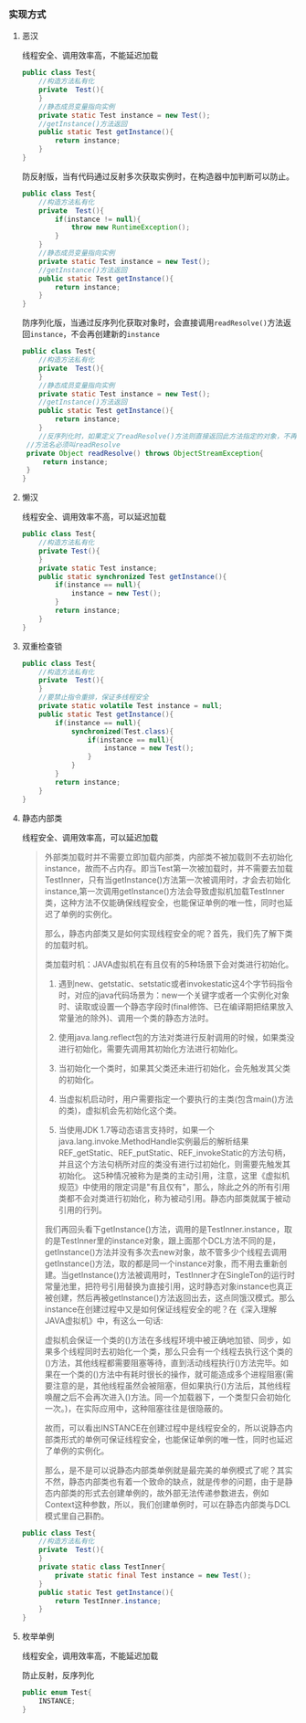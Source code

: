 ### 实现方式

1. 恶汉

   线程安全、调用效率高，不能延迟加载

   ```java
   public class Test{
       //构造方法私有化
       private  Test(){
       }
       //静态成员变量指向实例
       private static Test instance = new Test();
       //getInstance()方法返回
       public static Test getInstance(){
           return instance;
       }
   }
   ```

   防反射版，当有代码通过反射多次获取实例时，在构造器中加判断可以防止。

   ```java
   public class Test{
       //构造方法私有化
       private  Test(){
           if(instance != null){
               throw new RuntimeException();
           }
       }
       //静态成员变量指向实例
       private static Test instance = new Test();
       //getInstance()方法返回
       public static Test getInstance(){
           return instance;
       }
   }
   ```

   防序列化版，当通过反序列化获取对象时，会直接调用`readResolve()`方法返回`instance`，不会再创建新的`instance`

   ```java
   public class Test{
       //构造方法私有化
       private  Test(){
       }
       //静态成员变量指向实例
       private static Test instance = new Test();
       //getInstance()方法返回
       public static Test getInstance(){
           return instance;
       }
       //反序列化时，如果定义了readResolve()方法则直接返回此方法指定的对象，不再创建新对象
   	//方法名必须叫readResolve
   	private Object readResolve() throws ObjectStreamException{
   		return instance;
   	}
   }
   ```

   

2. 懒汉

   线程安全、调用效率不高，可以延迟加载

   ```java
   public class Test{
       //构造方法私有化
       private Test(){   
       }
       private static Test instance;
       public static synchronized Test getInstance(){
           if(instance == null){
               instance = new Test();
           }
           return instance;
       }
   }
   ```

3. 双重检查锁

   ```java
   public class Test{ 
       //构造方法私有化
       private  Test(){
       }
       //要禁止指令重排，保证多线程安全
       private static volatile Test instance = null;
       public static Test getInstance(){
           if(instance == null){
               synchronized(Test.class){
                   if(instance == null){
                       instance = new Test();
                   }
               }
           }
           return instance;
       }
   }
   ```

4. 静态内部类

   线程安全、调用效率高，可以延迟加载

   > ​		外部类加载时并不需要立即加载内部类，内部类不被加载则不去初始化instance，故而不占内存。即当Test第一次被加载时，并不需要去加载TestInner，只有当getInstance()方法第一次被调用时，才会去初始化instance,第一次调用getInstance()方法会导致虚拟机加载TestInner类，这种方法不仅能确保线程安全，也能保证单例的唯一性，同时也延迟了单例的实例化。
   >
   > 那么，静态内部类又是如何实现线程安全的呢？首先，我们先了解下类的加载时机。
   >
   > 类加载时机：JAVA虚拟机在有且仅有的5种场景下会对类进行初始化。
   >
   > 1. 遇到new、getstatic、setstatic或者invokestatic这4个字节码指令时，对应的java代码场景为：new一个关键字或者一个实例化对象时、读取或设置一个静态字段时(final修饰、已在编译期把结果放入常量池的除外)、调用一个类的静态方法时。
   >
   > 2. 使用java.lang.reflect包的方法对类进行反射调用的时候，如果类没进行初始化，需要先调用其初始化方法进行初始化。
   >
   > 3. 当初始化一个类时，如果其父类还未进行初始化，会先触发其父类的初始化。
   >
   > 4. 当虚拟机启动时，用户需要指定一个要执行的主类(包含main()方法的类)，虚拟机会先初始化这个类。
   >
   > 5. 当使用JDK 1.7等动态语言支持时，如果一个java.lang.invoke.MethodHandle实例最后的解析结果REF_getStatic、REF_putStatic、REF_invokeStatic的方法句柄，并且这个方法句柄所对应的类没有进行过初始化，则需要先触发其初始化。
   >    这5种情况被称为是类的主动引用，注意，这里《虚拟机规范》中使用的限定词是"有且仅有"，那么，除此之外的所有引用类都不会对类进行初始化，称为被动引用。静态内部类就属于被动引用的行列。
   >
   > ​		我们再回头看下getInstance()方法，调用的是TestInner.instance，取的是TestInner里的instance对象，跟上面那个DCL方法不同的是，getInstance()方法并没有多次去new对象，故不管多少个线程去调用getInstance()方法，取的都是同一个instance对象，而不用去重新创建。当getInstance()方法被调用时，TestInner才在SingleTon的运行时常量池里，把符号引用替换为直接引用，这时静态对象instance也真正被创建，然后再被getInstance()方法返回出去，这点同饿汉模式。那么instance在创建过程中又是如何保证线程安全的呢？在《深入理解JAVA虚拟机》中，有这么一句话:
   >
   >  虚拟机会保证一个类的<clinit>()方法在多线程环境中被正确地加锁、同步，如果多个线程同时去初始化一个类，那么只会有一个线程去执行这个类的<clinit>()方法，其他线程都需要阻塞等待，直到活动线程执行<clinit>()方法完毕。如果在一个类的<clinit>()方法中有耗时很长的操作，就可能造成多个进程阻塞(需要注意的是，其他线程虽然会被阻塞，但如果执行<clinit>()方法后，其他线程唤醒之后不会再次进入<clinit>()方法。同一个加载器下，一个类型只会初始化一次。)，在实际应用中，这种阻塞往往是很隐蔽的。
   >
   > ​		故而，可以看出INSTANCE在创建过程中是线程安全的，所以说静态内部类形式的单例可保证线程安全，也能保证单例的唯一性，同时也延迟了单例的实例化。
   >
   > ​		那么，是不是可以说静态内部类单例就是最完美的单例模式了呢？其实不然，静态内部类也有着一个致命的缺点，就是传参的问题，由于是静态内部类的形式去创建单例的，故外部无法传递参数进去，例如Context这种参数，所以，我们创建单例时，可以在静态内部类与DCL模式里自己斟酌。
   > 

   ```java
   public class Test{
       //构造方法私有化
       private  Test(){
       }
       private static class TestInner{
           private static final Test instance = new Test();
       }
       public static Test getInstance(){
           return TestInner.instance;
       }
   }
   ```

5. 枚举单例

   线程安全，调用效率高，不能延迟加载

   防止反射，反序列化

   ```java
   public enum Test{
       INSTANCE;
   }
   ```

   

   